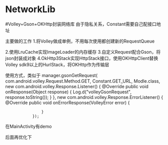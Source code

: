 # NetworkLib
#Volley+Gson+OKHttp封装网络库
由于隐私关系，Constant需要自己配接口地址

主要做的工作
1.将Volley做成单例，不用每次使用都创建新的RequestQueue

2.使用LruCache实现ImageLoader的内存缓存
3.自定义Request配合Gson，将json封装成对象
4.OkHttp3Stack实现HttpStack接口，使用OKHttpClient替换Volley sdk9以上的HurlStack，将OKHttp作为传输层


使用方式，类似于
 manager.gsonGetRequest(
                com.android.volley.Request.Method.GET,
                Constant.GET_URL,
                Modle.class,
                new com.android.volley.Response.Listener() {
                    @Override
                    public void onResponse(Object response) {
                        Log.d("volleyGsonRequest", response.toString());
                    }
                },
                new com.android.volley.Response.ErrorListener() {
                    @Override
                    public void onErrorResponse(VolleyError error) {

                    }
                });
在MainActivity有demo

后面再优化下
